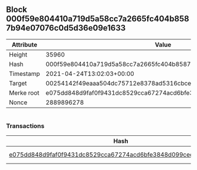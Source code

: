 ## Block 000f59e804410a719d5a58cc7a2665fc404b8587b94e07076c0d5d36e09e1633

Attribute | Value
--- | ---
Height | 35960
Hash | 000f59e804410a719d5a58cc7a2665fc404b8587b94e07076c0d5d36e09e1633
Timestamp | 2021-04-24T13:02:03+00:00
Target | 00254142f49eaaa504dc75712e8378ad5316cbcead634704b3734b6271167cc4
Merke root | e075dd848d9faf0f9431dc8529cca67274acd6bfe3848d099cedf7f83cdc2f6c
Nonce | 2889896278

```

```

### Transactions

Hash | Amount
--- | ---
[e075dd848d9faf0f9431dc8529cca67274acd6bfe3848d099cedf7f83cdc2f6c](e075dd848d9faf0f9431dc8529cca67274acd6bfe3848d099cedf7f83cdc2f6c.md) | 10.00000000 SKEPTI 

